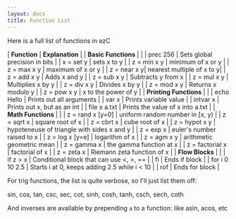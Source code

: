 ```yaml
---
layout: docs
title: Function List
---
```


Here is a full list of functions in ezC

| **Function** | **Explanation** |
| **Basic Functions** | |
| prec 256 | Sets global precision in bits   |
| x = set y | sets x to y   |
| z = min x y | minimum of x or y |
| z = max x y | maximum of x or y |
| z = near x y| nearest multiple of x to y|
| z = add x y | Adds x and y |
| z = sub x y | Subtracts y from x |
| z = mul x y | Multiplies x by y |
| z = div x y | Divides x by y |
| z = mod x y | Returns x modulo y |
| z = pow x y | x to the power of y |
| **Printing Functions** | |
| echo Hello | Prints out all arguments |
| var x | Prints variable value |
| intvar x | Prints out x, but as an int |
| file x a.txt | Prints the value of x into a.txt |
| **Math Functions**  | | 
| z = rand x [y=0] | uniform random number in [x, y)  |
| z = sqrt x | square root of x  |
| z = cbrt x  | cube root of x  |
| z = hypot x y  | hypoteneuse of triangle with sides x and y  |
| z = exp x | euler's number raised to x      |
| z = log x [y=e]  | logarithm of x      |
| z = agm x y   | arithmetic geometric mean |
| z = gamma x    | the gamma function at x |
| z = factorial x | factorial of x |
| z = zeta x  | Riemann zeta function of x |
| **Flow Blocks**  | |
| if z > x  | Conditional block that can use <, >, == |
| fi  | Ends if block |
| for i 0 10 2.5  | Starts i at 0, keeps adding 2.5 while i < 10 |
| rof  | Ends for block |

For trig functions, the list is quite verbose, so I'll just list them off:

sin, cos, tan, csc, sec, cot, sinh, cosh, tanh, csch, sech, coth

And inverses are available by prepending `a` to a function: like asin, acos, etc
